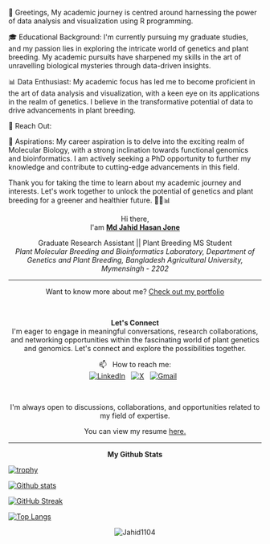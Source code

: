 🌱 Greetings, 
My academic journey is centred around harnessing the power of data analysis and visualization using R programming.

🎓 Educational Background:
I'm currently pursuing my graduate studies, and my passion lies in exploring the intricate world of genetics and plant breeding. My academic pursuits have sharpened my skills in the art of unravelling biological mysteries through data-driven insights.

📊 Data Enthusiast:
My academic focus has led me to become proficient in the art of data analysis and visualization, with a keen eye on its applications in the realm of genetics. I believe in the transformative potential of data to drive advancements in plant breeding.

📧 Reach Out:

🌿 Aspirations:
My career aspiration is to delve into the exciting realm of Molecular Biology, with a strong inclination towards functional genomics and bioinformatics. I am actively seeking a PhD opportunity to further my knowledge and contribute to cutting-edge advancements in this field.



Thank you for taking the time to learn about my academic journey and interests. Let's work together to unlock the potential of genetics and plant breeding for a greener and healthier future. 🌿🔬📊

<!---
Jahid1104/Jahid1104 is a ✨ special ✨ repository because its `README.md` (this file) appears on your GitHub profile.
You can click the Preview link to take a look at your changes.
--->

<p align='Center'>
Hi there, <br>
  I'am <a href = "https://jahid-jone.netlify.app/#/home"> <b> Md Jahid Hasan Jone </b> </a>
</p>

<p align = "center">  
Graduate Research Assistant || Plant Breeding MS Student 
<br>
<I> Plant Molecular Breeding and Bioinformatics Laboratory,
Department of Genetics and Plant Breeding,
Bangladesh Agricultural University, Mymensingh - 2202 </i>
</p>

<hr> 

<p align = center> 
Want to know more about me? <a href = "https://jahid-jone.netlify.app/#/home"> Check out my portfolio </a>
</p>
<br/>

<p align = center>
<b> Let's Connect </b> 
<br>
I'm eager to engage in meaningful conversations, research collaborations, and networking opportunities within the fascinating world of plant genetics and genomics. Let's connect and explore the possibilities together. 
<br>
</p> 

<p align = center>
📫 &nbsp; How to reach me: <br>
<a href="https://www.linkedin.com/in/hasanjahid423/"><img alt="LinkedIn" src="https://img.shields.io/badge/linkedin%20-%230077B5.svg?&style=flat&logo=linkedin&logoColor=white"/></a> &nbsp;
<a href="https://www.twitter.com/hasanjahid423/"><img alt="X" src="https://img.shields.io/badge/twitter%20-%230077B5.svg?&style=flat&logo=twitter&logoColor=white"/></a> &nbsp;
<a href="mailto:hasanjahid1104@gmail.com"><img alt="Gmail" src="https://img.shields.io/badge/Gmail-D14836?style=flat&logo=gmail&logoColor=white" /></a> &nbsp;
</p>

<br/>

<p align='center'> I'm always open to discussions, collaborations, and opportunities related to my field of expertise.</p>

<p align='center'> You can view my resume <a href='https://drive.google.com/file/d/1ptaTn1p4n6lNZMuBnceuhHPpSmKtPWbA/view?usp=drivesdk ' target=_blank><u>here</u>.</a></p>

<hr> 
<p align='Center'> 
<b>My Github Stats</b>

[![trophy](https://github-profile-trophy.vercel.app/?username=Jahid1104&theme=darkhub)](https://github.com/Jahid1104/github-profile-trophy)

[![Github stats](https://github-readme-stats.vercel.app/api?username=Jahid1104&show_icons=true&include_all_commits=true&theme=dark&background=000000)](https://github.com/Jahid1104/github-readme-stats)

[![GitHub Streak](https://github-readme-streak-stats.herokuapp.com?user=Jahid1104%20&theme=dark&hide_border=true&mode=weekly&fire=EB5454&background=000000&border=FFFFFF&stroke=EB5454)](https://git.io/streak-stats)

[![Top Langs](https://github-readme-stats.vercel.app/api/top-langs/?username=Jahid1104&layout=compact&theme=dark)](https://github.com/Jahid1104/github-readme-stats)
</p>

<p align='Center'>
<img src=https://komarev.com/ghpvc/?username=Jahid1104 alt=Jahid1104> </p>
